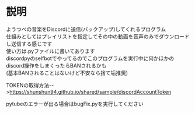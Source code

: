 # 説明
ようつべの音楽をDiscordに送信(バックアップ)してくれるプログラム  
仕組みとしてはプレイリストを指定してその中の動画を音声のみでダウンロードし送信する感じです  
使い方は.pyファイルに書いてあります  
discordpyのselfbotでやってるのでこのプログラムを実行中に何かほかのdiscord操作をしまくったらBANされるかも  
(基本BANされることはないけど不安なら捨て垢推奨)  
  
TOKENの取得方法-->https://shunshun94.github.io/shared/sample/discordAccountToken  

pytubeのエラーが出る場合はbugFix.pyを実行してください
